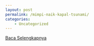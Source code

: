 ```yaml
---
layout: post
permalink: /mimpi-naik-kapal-tsunami/
categories:
    - Uncategorized
---
```


[Baca Selengkapnya](/04)